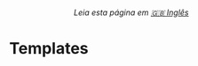 <h6 align="right">Leia esta página em <a href="https://github.com/kevindexter22/ADEA/blob/main/Templates/README.md" target="_blank" rel="noopener noreferrer">🇬🇧 Inglês</a></h6>

<h1 align="center">Templates</h1>

<br>

